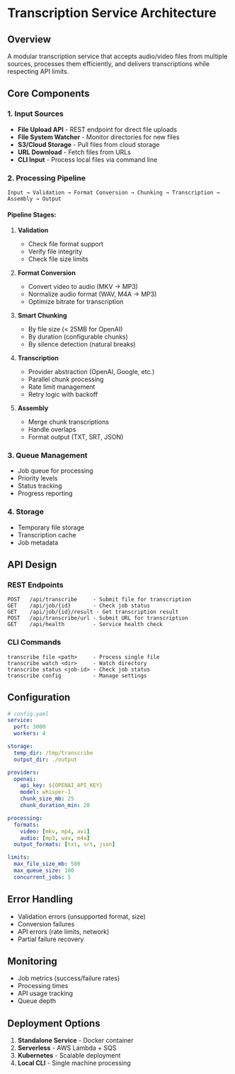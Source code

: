 # Transcription Service Architecture

## Overview
A modular transcription service that accepts audio/video files from multiple sources, processes them efficiently, and delivers transcriptions while respecting API limits.

## Core Components

### 1. Input Sources
- **File Upload API** - REST endpoint for direct file uploads
- **File System Watcher** - Monitor directories for new files
- **S3/Cloud Storage** - Pull files from cloud storage
- **URL Download** - Fetch files from URLs
- **CLI Input** - Process local files via command line

### 2. Processing Pipeline

```
Input → Validation → Format Conversion → Chunking → Transcription → Assembly → Output
```

#### Pipeline Stages:
1. **Validation**
   - Check file format support
   - Verify file integrity
   - Check file size limits

2. **Format Conversion**
   - Convert video to audio (MKV → MP3)
   - Normalize audio format (WAV, M4A → MP3)
   - Optimize bitrate for transcription

3. **Smart Chunking**
   - By file size (< 25MB for OpenAI)
   - By duration (configurable chunks)
   - By silence detection (natural breaks)

4. **Transcription**
   - Provider abstraction (OpenAI, Google, etc.)
   - Parallel chunk processing
   - Rate limit management
   - Retry logic with backoff

5. **Assembly**
   - Merge chunk transcriptions
   - Handle overlaps
   - Format output (TXT, SRT, JSON)

### 3. Queue Management
- Job queue for processing
- Priority levels
- Status tracking
- Progress reporting

### 4. Storage
- Temporary file storage
- Transcription cache
- Job metadata

## API Design

### REST Endpoints
```
POST   /api/transcribe     - Submit file for transcription
GET    /api/job/{id}       - Check job status
GET    /api/job/{id}/result - Get transcription result
POST   /api/transcribe/url - Submit URL for transcription
GET    /api/health         - Service health check
```

### CLI Commands
```
transcribe file <path>     - Process single file
transcribe watch <dir>     - Watch directory
transcribe status <job-id> - Check job status
transcribe config          - Manage settings
```

## Configuration
```yaml
# config.yaml
service:
  port: 3000
  workers: 4

storage:
  temp_dir: /tmp/transcribe
  output_dir: ./output

providers:
  openai:
    api_key: ${OPENAI_API_KEY}
    model: whisper-1
    chunk_size_mb: 25
    chunk_duration_min: 20

processing:
  formats:
    video: [mkv, mp4, avi]
    audio: [mp3, wav, m4a]
  output_formats: [txt, srt, json]

limits:
  max_file_size_mb: 500
  max_queue_size: 100
  concurrent_jobs: 5
```

## Error Handling
- Validation errors (unsupported format, size)
- Conversion failures
- API errors (rate limits, network)
- Partial failure recovery

## Monitoring
- Job metrics (success/failure rates)
- Processing times
- API usage tracking
- Queue depth

## Deployment Options
1. **Standalone Service** - Docker container
2. **Serverless** - AWS Lambda + SQS
3. **Kubernetes** - Scalable deployment
4. **Local CLI** - Single machine processing
